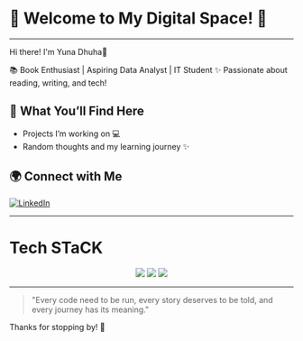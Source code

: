 # 🌸 Welcome to My Digital Space! 🌸

---

Hi there! I'm Yuna Dhuha👋  

📚 Book Enthusiast | Aspiring Data Analyst | IT Student 
✨ Passionate about reading, writing, and tech!  

## 📖 What You’ll Find Here
- Projects I’m working on 💻  
- Random thoughts and my learning journey ✨  

## 🌍 Connect with Me 
[![LinkedIn](https://img.shields.io/badge/LinkedIn-yuna-dhuha-blue?style=flat&logo=linkedin)](https://linkedin.com/in/yuna-dhuha)  

---

# Tech STaCK
<p align="center">
  <img src="https://img.shields.io/badge/Laravel-FF2D20?style=for-the-badge&logo=laravel&logoColor=white" />
  <img src="https://img.shields.io/badge/MySQL-4479A1?style=for-the-badge&logo=mysql&logoColor=white" />
  <img src="https://img.shields.io/badge/GitHub-181717?style=for-the-badge&logo=github&logoColor=white" />
</p>

---

> "Every code need to be run, every story deserves to be told, and every journey has its meaning."

Thanks for stopping by! 🚀
